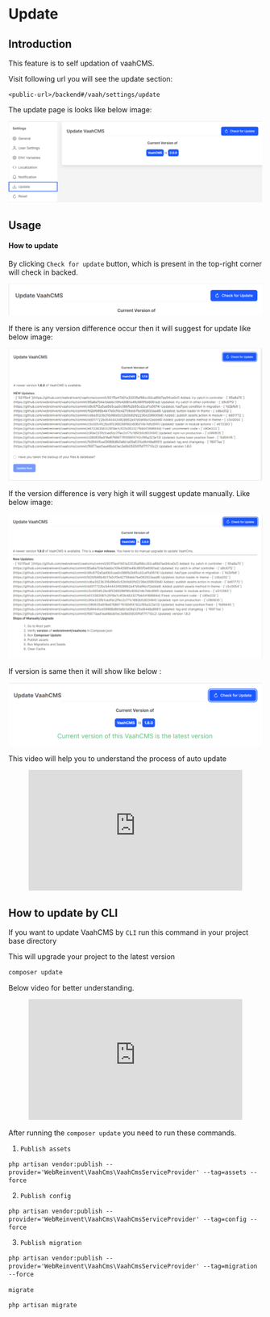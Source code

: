 # Update


## Introduction

This feature is to self updation of vaahCMS. 

Visit following url you will see the update section:
```http request
<public-url>/backend#/vaah/settings/update
```
The update page is looks like below image:

<img src="/images/update-setting-1.png">

## Usage

#### How to update

By clicking `Check for update` button, which is present in the top-right corner will check in backed.

<img src="/images/update-setting-2.png">

If there is any version difference occur then it will suggest for update like below image:

<img src="/images/update-setting-3.png">

If the version difference is very high it will suggest update manually. Like below image:

<img src="/images/update-setting-4.png">

If version is same then it will show like below :

<img src="/images/update-setting-5.png">

This video will help you to understand the process of auto update

<figure>
  <iframe src="https://img-v4.getdemo.dev/screenshot/chrome_cAoLQPpcOd.mp4" frameborder="0" allowfullscreen="true" style="width: 100%; aspect-ratio: 16/9;"> </iframe>
</figure>

## How to update by CLI

If you want to update VaahCMS by `CLI` run this command in your project base directory 

This will upgrade your project to the latest version

```sh
composer update 
```

Below video for better understanding.

<figure>
  <iframe src="https://img-v5.getdemo.dev/screenshot/WindowsTerminal_JTPNIChfLD.mp4" frameborder="0" allowfullscreen="true" style="width: 100%; aspect-ratio: 16/9;"> </iframe>
</figure>

After running the `composer update` you need to run these commands.

1. `Publish assets`
```shell script
php artisan vendor:publish --provider='WebReinvent\VaahCms\VaahCmsServiceProvider' --tag=assets --force
```
2. `Publish config`
```shell script
php artisan vendor:publish --provider='WebReinvent\VaahCms\VaahCmsServiceProvider' --tag=config --force

```
3. `Publish migration`
```shell script
php artisan vendor:publish --provider='WebReinvent\VaahCms\VaahCmsServiceProvider' --tag=migration --force

```
`migrate`
```shell script
php artisan migrate

```



